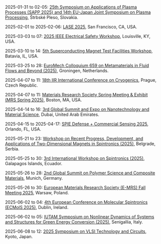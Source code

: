 2025-01-31 to 02-05: [25th Symposium on Applications of Plasma Processes (SAPP 2025) and 14th EU-Japan Joint Symposium on Plasma Processing](https://neon.dpp.fmph.uniba.sk/sapp/ "SAPP 2025 explores plasma processing applications. Topics include plasma-surface interactions, thin film deposition, and plasma-based nanotechnology. The joint EU-Japan symposium emphasizes low-temperature plasmas, plasma diagnostics, and industrial applications like semiconductor manufacturing and biomedical treatments, fostering global collaboration in plasma technology."), Štrbské Pleso, Slovakia.

2025-02-01 to 2025-02-06: [LASE 2025](https://spie.org/photonics-west/LASE "LASE 2025 explores laser applications in science and technology, focusing on physics. Topics include laser spectroscopy, ultrafast lasers, and photonic materials. Discussions cover advancements in quantum optics and astrophysical measurements, emphasizing laser-based technologies."), San Francisco, CA, USA.

2025-03-03 to 07: [2025 IEEE Electrical Safety Workshop](https://esw.nfpa.org/ "The workshop focuses on electrical safety in scientific and industrial settings, with applications to high-energy physics facilities. Topics include arc flash mitigation, grounding systems, and safety protocols for high-voltage equipment. It discusses standards and technologies to ensure safe operation in research environments like accelerators."), Louisville, KY, USA.

2025-03-10 to 14: [5th Superconducting Magnet Test Facilities Workshop](https://indico.psi.ch/event/16393/ "The workshop focuses on superconducting magnet technologies for accelerators. Topics include high-field magnets, cryogenics, and testing methodologies. Discussions cover applications in LHC upgrades and future colliders, emphasizing performance optimization and scalability for high-energy physics experiments."), Batavia, IL, USA.

2025-03-25 to 28: [EuroMech Colloquium 659 on Metamaterials in Fluid Flows and Beyond (2025)](http://659.euromech.org/ "Explores the role of metamaterials in fluid mechanics and related fields. Topics include wave manipulation, fluid-structure interactions, and computational modeling of metamaterials in aerodynamics and acoustics."), Groningen, Netherlands.

2025-04-07 to 11: [18th IIR International Conference on Cryogenics](https://cryogenics2025.org/ "Cryogenics 2025 focuses on cryogenic technologies for scientific and industrial applications. Topics include superconducting magnets, cryocoolers, and low-temperature materials. The conference discusses advancements in cryogenics for particle accelerators, fusion research, and space applications, emphasizing efficiency and scalability in cryogenic systems."), Prague, Czech Republic.

2025-04-07 to 11: [Materials Research Society Spring Meeting & Exhibit (MRS Spring 2025)](https://www.mrs.org/meetings-events/annual-meetings/2025-mrs-spring-meeting "Focuses on materials science innovations, covering functional materials, thin films, and quantum materials. Topics include material design, device fabrication, and computational simulations, with applications in energy, photonics, and biomedicine, emphasizing experimental and theoretical approaches."), Boston, MA, USA.

2025-04-14 to 16: [3rd Global Summit and Expo on Nanotechnology and Material Science](https://globalnanotech.magnusconferences.com/ "The summit explores nanotechnology and materials science, focusing on nanomaterials, quantum dots, and photonics. Topics include synthesis techniques, nanodevice applications, and material characterization. Discussions emphasize advancements in energy, electronics, and biomedical applications, bridging fundamental research and technology."), Dubai, United Arab Emirates.

2025-04-15 to 2025-04-17: [SPIE Defense + Commercial Sensing 2025](https://spie.org/conferences-and-exhibitions/defense-and-commercial-sensing "The conference explores sensing technologies for defense and commercial applications, with physics focus. Topics include infrared sensors, quantum imaging, and LIDAR systems. Discussions cover applications in astrophysics and particle detection, advancing sensor technologies."), Orlando, FL, USA.

2025-05-21 to 23: [Workshop on Recent Progress, Development, and Applications of Two-Dimensional Magnets in Spintronics (2025)](https://indico.science.upjs.sk/event/212/ "This workshop explores two-dimensional magnets in spintronics, focusing on magnetic van der Waals materials and spin transport. Topics include spin-orbit coupling, magnetic tunneling junctions, and applications in memory devices, emphasizing experimental and theoretical progress in spintronic technologies."), Belgrade, Serbia.

2025-05-25 to 30: [3rd International Workshop on Spintronics (2025)](https://usfq.edu.ec/en/events/international-workshop-spintronics "This workshop explores spintronics, focusing on spin transport, magnetic nanostructures, and spin-based devices. Topics include spin-orbitronics, magnonics, and applications in quantum computing and data storage, emphasizing experimental and theoretical developments in spintronic technologies."), Galapagos Islands, Ecuador.

2025-05-26 to 28: [2nd Global Summit on Polymer Science and Composite Materials](https://polymerscience.globalscientificguild.com/ "The summit explores polymer science and composite materials, focusing on synthesis, characterization, and applications. Topics include nanocomposites, biodegradable polymers, and smart materials. Discussions cover advancements in materials for energy storage, medical devices, and structural engineering, emphasizing interdisciplinary applications."), Munich, Germany.

2025-05-26 to 30: [European Materials Research Society (E-MRS) Fall Meeting 2025](https://www.european-mrs.com/meetings/2025-fall-meeting "The E-MRS Fall Meeting focuses on materials science, covering plasma-processed materials, thin films, and nanomaterials. Topics include plasma deposition, surface engineering, and applications in energy and electronics, emphasizing experimental and computational advancements in material design."), Warsaw, Poland.

2025-06-02 to 04: [4th European Conference on Molecular Spintronics (ECMolS 2025)](https://tcd.ie/physics/conferences/ecmols-2025/ "ECMolS 2025 focuses on molecular spintronics, covering spin transport in organic molecules, molecular magnets, and hybrid interfaces. Topics include spin-polarized currents, quantum coherence, and applications in spintronic devices, emphasizing molecular-scale spin manipulation and design."), Dublin, Ireland.

2025-06-02 to 05: [IUTAM Symposium on Nonlinear Dynamics of Systems and Structures for Green Energy Conversion (2025)](https://iutam.org/events/iutam-symposium-on-nonlinear-dynamics-of-systems-and-structures-for-green-energy-conversion "Focuses on nonlinear dynamics in green energy systems. Topics include vibrational energy harvesting, nonlinear structural dynamics, and computational modeling for renewable energy applications."), Senigallia, Italy.

2025-06-08 to 12: [2025 Symposium on VLSI Technology and Circuits](https://www.vlsisymposium.org/ "The symposium focuses on VLSI technology and circuits, with applications in scientific computing. Topics include low-power circuits, memory technologies, and hardware for machine learning. It discusses advancements in chip design for high-performance computing, relevant to physics simulations and data processing in experiments."), Kyoto, Japan.

